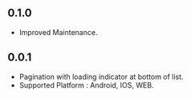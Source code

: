 ## 0.1.0

* Improved Maintenance.

## 0.0.1

* Pagination with loading indicator at bottom of list.
* Supported Platform : Android, IOS, WEB.